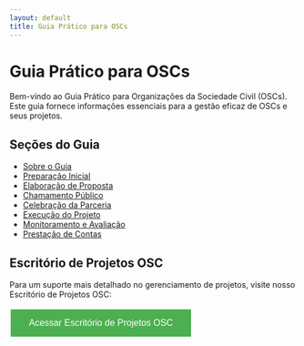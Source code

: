 ```yaml
---
layout: default
title: Guia Prático para OSCs
---
```


# Guia Prático para OSCs

Bem-vindo ao Guia Prático para Organizações da Sociedade Civil (OSCs). Este guia fornece informações essenciais para a gestão eficaz de OSCs e seus projetos.

## Seções do Guia

- [Sobre o Guia](./sobre)
- [Preparação Inicial](./preparacao-inicial)
- [Elaboração de Proposta](./elaboracao-proposta)
- [Chamamento Público](./chamamento-publico)
- [Celebração da Parceria](./celebracao-parceria)
- [Execução do Projeto](./execucao-projeto)
- [Monitoramento e Avaliação](./monitoramento-avaliacao)
- [Prestação de Contas](./prestacao-contas)

## Escritório de Projetos OSC

Para um suporte mais detalhado no gerenciamento de projetos, visite nosso Escritório de Projetos OSC:

[<button style="background-color: #4CAF50; border: none; color: white; padding: 15px 32px; text-align: center; text-decoration: none; display: inline-block; font-size: 16px; margin: 4px 2px; cursor: pointer;">Acessar Escritório de Projetos OSC</button>](./escritorio-projetos-osc)
